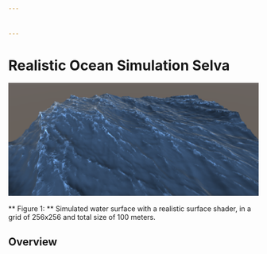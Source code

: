 ```yaml
---


---
```


<h1 id="realistic-ocean-simulation-selva">Realistic Ocean Simulation Selva</h1>
<p><img src="img/overview.png" alt="overview"></p>
<p>** Figure 1: ** Simulated water surface with a realistic surface shader, in a grid of 256x256 and total size of 100 meters.</p>
<h2 id="overview">Overview</h2>

